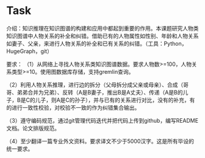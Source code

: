 # Task
介绍：知识推理在知识图谱的构建和应用中都起到重要的作用。本课题研究人物类知识图谱中人物关系的补全和纠错。借助已有的人物属性如性别、年龄和人物关系如妻子、父亲，来进行人物关系的补全和已有关系的纠错。（工具：Python，HugeGraph，git）

要求： （1）从网络上寻找人物关系类知识图谱数据。要求人物数>=100，人物关系类型>=10。使用图数据库存储，支持gremlin查询。

（2）利用人物关系推理，进行边的拆分（父母拆分成父亲或母亲）、合成（哥哥、弟弟合并为兄弟）、反转（A是B妻子，推出B是A丈夫）、传递（A是B的儿子，B是C的儿子，则A是C的孙子），并与已有的关系进行对比，没有的补充，有的进行一致性校验，对校验不一致的作为纠错集合输出。

（3）遵守编码规范，通过git管理代码迭代并把代码上传到github，编写README文档。论文排版规范。

（4）至少翻译一篇专业外文资料。要求译文不少于5000汉字。这是所有毕设的统一要求。
